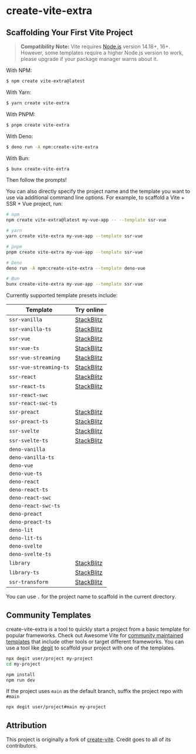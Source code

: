 # create-vite-extra

## Scaffolding Your First Vite Project

> **Compatibility Note:**
> Vite requires [Node.js](https://nodejs.org/en/) version 14.18+, 16+. However, some templates require a higher Node.js version to work, please upgrade if your package manager warns about it.

With NPM:

```bash
$ npm create vite-extra@latest
```

With Yarn:

```bash
$ yarn create vite-extra
```

With PNPM:

```bash
$ pnpm create vite-extra
```

With Deno:

```bash
$ deno run -A npm:create-vite-extra
```

With Bun:

```bash
$ bunx create-vite-extra
```

Then follow the prompts!

You can also directly specify the project name and the template you want to use via additional command line options. For example, to scaffold a Vite + SSR + Vue project, run:

```bash
# npm
npm create vite-extra@latest my-vue-app -- --template ssr-vue

# yarn
yarn create vite-extra my-vue-app --template ssr-vue

# pnpm
pnpm create vite-extra my-vue-app --template ssr-vue

# Deno
deno run -A npm:create-vite-extra --template deno-vue

# Bun
bunx create-vite-extra my-vue-app --template ssr-vue
```

Currently supported template presets include:

| Template               | Try online                                                                                                         |
| ---------------------- | ------------------------------------------------------------------------------------------------------------------ |
| `ssr-vanilla`          | [StackBlitz](https://stackblitz.com/fork/github/bluwy/create-vite-extra/tree/master/template-ssr-vanilla)          |
| `ssr-vanilla-ts`       | [StackBlitz](https://stackblitz.com/fork/github/bluwy/create-vite-extra/tree/master/template-ssr-vanilla-ts)       |
| `ssr-vue`              | [StackBlitz](https://stackblitz.com/fork/github/bluwy/create-vite-extra/tree/master/template-ssr-vue)              |
| `ssr-vue-ts`           | [StackBlitz](https://stackblitz.com/fork/github/bluwy/create-vite-extra/tree/master/template-ssr-vue-ts)           |
| `ssr-vue-streaming`    | [StackBlitz](https://stackblitz.com/fork/github/bluwy/create-vite-extra/tree/master/template-ssr-vue-streaming)    |
| `ssr-vue-streaming-ts` | [StackBlitz](https://stackblitz.com/fork/github/bluwy/create-vite-extra/tree/master/template-ssr-vue-streaming-ts) |
| `ssr-react`            | [StackBlitz](https://stackblitz.com/fork/github/bluwy/create-vite-extra/tree/master/template-ssr-react)            |
| `ssr-react-ts`         | [StackBlitz](https://stackblitz.com/fork/github/bluwy/create-vite-extra/tree/master/template-ssr-react-ts)         |
| `ssr-react-swc`        |                                                                                                                    |
| `ssr-react-swc-ts`     |                                                                                                                    |
| `ssr-preact`           | [StackBlitz](https://stackblitz.com/fork/github/bluwy/create-vite-extra/tree/master/template-ssr-preact)           |
| `ssr-preact-ts`        | [StackBlitz](https://stackblitz.com/fork/github/bluwy/create-vite-extra/tree/master/template-ssr-preact-ts)        |
| `ssr-svelte`           | [StackBlitz](https://stackblitz.com/fork/github/bluwy/create-vite-extra/tree/master/template-ssr-svelte)           |
| `ssr-svelte-ts`        | [StackBlitz](https://stackblitz.com/fork/github/bluwy/create-vite-extra/tree/master/template-ssr-svelte-ts)        |
| `deno-vanilla`         |                                                                                                                    |
| `deno-vanilla-ts`      |                                                                                                                    |
| `deno-vue`             |                                                                                                                    |
| `deno-vue-ts`          |                                                                                                                    |
| `deno-react`           |                                                                                                                    |
| `deno-react-ts`        |                                                                                                                    |
| `deno-react-swc`       |                                                                                                                    |
| `deno-react-swc-ts`    |                                                                                                                    |
| `deno-preact`          |                                                                                                                    |
| `deno-preact-ts`       |                                                                                                                    |
| `deno-lit`             |                                                                                                                    |
| `deno-lit-ts`          |                                                                                                                    |
| `deno-svelte`          |                                                                                                                    |
| `deno-svelte-ts`       |                                                                                                                    |
| `library`              | [StackBlitz](https://stackblitz.com/fork/github/bluwy/create-vite-extra/tree/master/template-library)              |
| `library-ts`           | [StackBlitz](https://stackblitz.com/fork/github/bluwy/create-vite-extra/tree/master/template-library-ts)           |
| `ssr-transform`        | [StackBlitz](https://stackblitz.com/fork/github/bluwy/create-vite-extra/tree/master/template-ssr-transform)        |

You can use `.` for the project name to scaffold in the current directory.

## Community Templates

create-vite-extra is a tool to quickly start a project from a basic template for popular frameworks. Check out Awesome Vite for [community maintained templates](https://github.com/vitejs/awesome-vite#templates) that include other tools or target different frameworks. You can use a tool like [degit](https://github.com/Rich-Harris/degit) to scaffold your project with one of the templates.

```bash
npx degit user/project my-project
cd my-project

npm install
npm run dev
```

If the project uses `main` as the default branch, suffix the project repo with `#main`

```bash
npx degit user/project#main my-project
```

## Attribution

This project is originally a fork of [create-vite](https://github.com/vitejs/vite/tree/main/packages/create-vite). Credit goes to all of its contributors.
